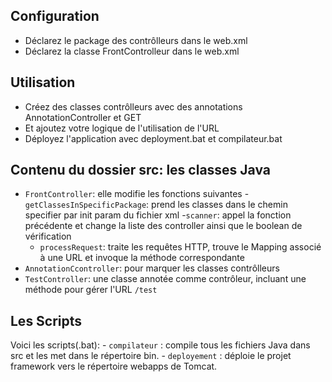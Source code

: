## Configuration

- Déclarez le package des contrôlleurs dans le web.xml
- Déclarez la classe FrontControlleur dans le web.xml

## Utilisation

- Créez des classes contrôlleurs avec des annotations AnnotationController et GET
- Et ajoutez votre logique de l'utilisation de l'URL
- Déployez l'application avec deployment.bat et compilateur.bat

## Contenu du dossier src: les classes Java 

- `FrontController`: elle modifie les fonctions suivantes
    -`getClassesInSpecificPackage`: prend les classes dans le chemin specifier par init param du fichier xml
    -`scanner`: appel la fonction précédente et change la liste des controller ainsi que le boolean de vérification
    - `processRequest`: traite les requêtes HTTP, trouve le Mapping associé à une URL et invoque la méthode correspondante
- `AnnotationCcontroller`: pour marquer les classes contrôlleurs
- `TestController`: une classe annotée comme contrôleur, incluant une méthode pour gérer l'URL `/test`

## Les Scripts

Voici les scripts(.bat):
    - `compilateur` : compile tous les fichiers Java dans src et les met dans le répertoire bin.
    - ``deployement`` : déploie le projet framework vers le répertoire webapps de Tomcat.
